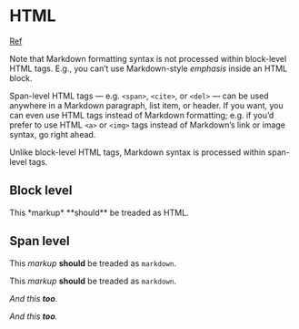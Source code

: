 # HTML

[Ref](https://daringfireball.net/projects/markdown/syntax#html)

Note that Markdown formatting syntax is not processed within block-level HTML tags.
E.g., you can’t use Markdown-style *emphasis* inside an HTML block.

Span-level HTML tags — e.g. `<span>`, `<cite>`, or `<del>` — can be used anywhere in a Markdown paragraph,
list item, or header. If you want, you can even use HTML tags instead of Markdown formatting;
e.g. if you’d prefer to use HTML `<a>` or `<img>` tags instead of Markdown’s link or image syntax,
go right ahead.

Unlike block-level HTML tags, Markdown syntax is processed within span-level tags.

## Block level

<div>
This *markup* **should** be treaded as <codeph>HTML</codeph>.
</div>

## Span level

<span>This *markup* **should** be treaded as `markdown`.</span>

<span>

This *markup* **should** be treaded as `markdown`.

</span>

<i>And this **too**.</i>

<i>

And this **too**.

</i>


